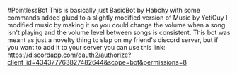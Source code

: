 #PointlessBot
This is basically just BasicBot by Habchy with some commands added glued to a slightly modified version of Music by YetiGuy I modified music by making it so you could change the volume when a song isn't playing and the volume level between songs is consistent. This bot was meant as just a novelty thing to slap on my friend's discord server, but if you want to add it to your server you can use this link: https://discordapp.com/oauth2/authorize?client_id=434377763827482644&scope=bot&permissions=8
